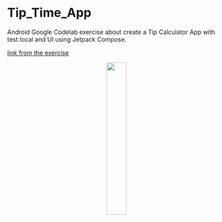 # Tip_Time_App
Android Google Codelab exercise about create a Tip Calculator App with test local and UI using Jetpack Compose.

[link from the exercise](https://developer.android.com/courses/pathways/android-basics-compose-unit-2-pathway-3?hl=pt-br#codelab-https://developer.android.com/codelabs/basic-android-kotlin-compose-calculate-tip)

<p align="center">
  <img src="https://developer.android.com/static/codelabs/basic-android-kotlin-compose-calculate-tip/img/24370de6d667a700_856.png?hl=pt-br" width="30%" height="30%"/>
</p>
